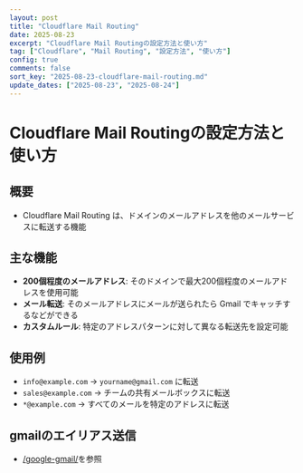 ```yaml
---
layout: post
title: "Cloudflare Mail Routing"
date: 2025-08-23
excerpt: "Cloudflare Mail Routingの設定方法と使い方"
tag: ["Cloudflare", "Mail Routing", "設定方法", "使い方"]
config: true
comments: false
sort_key: "2025-08-23-cloudflare-mail-routing.md"
update_dates: ["2025-08-23", "2025-08-24"]
---
```


# Cloudflare Mail Routingの設定方法と使い方

## 概要
 - Cloudflare Mail Routing は、ドメインのメールアドレスを他のメールサービスに転送する機能

## 主な機能

- **200個程度のメールアドレス**: そのドメインで最大200個程度のメールアドレスを使用可能
- **メール転送**: そのメールアドレスにメールが送られたら Gmail でキャッチするなどができる
- **カスタムルール**: 特定のアドレスパターンに対して異なる転送先を設定可能

## 使用例

- `info@example.com` → `yourname@gmail.com` に転送
- `sales@example.com` → チームの共有メールボックスに転送
- `*@example.com` → すべてのメールを特定のアドレスに転送

## gmailのエイリアス送信
- [/google-gmail/](/google-gmail/)を参照
